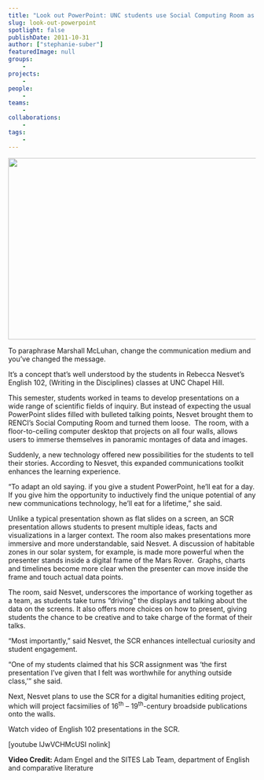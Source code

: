 ```yaml
---
title: "Look out PowerPoint: UNC students use Social Computing Room as a presentation tool"
slug: look-out-powerpoint
spotlight: false
publishDate: 2011-10-31
author: ["stephanie-suber"]
featuredImage: null
groups:
    - 
projects:
    - 
people:
    - 
teams: 
    - 
collaborations:
    - 
tags:
    - 
---
```


<!-- tags: ["English 102","Rebecca Nesvet","Social Computing Room"]-->

<a href="https://www.renci.org/wp-content/uploads/2011/10/ppt-alt.jpg"><img class="size-large wp-image-8469 alignnone" title="ppt-alt" src="https://www.renci.org/wp-content/uploads/2011/10/ppt-alt-630x370.jpg" alt="" width="630" height="370" /></a>

To paraphrase Marshall McLuhan, change the communication medium and you’ve changed the message.

It’s a concept that’s well understood by the students in Rebecca Nesvet’s English 102, (Writing in the Disciplines) classes at UNC Chapel Hill.

This semester, students worked in teams to develop presentations on a wide range of scientific fields of inquiry. But instead of expecting the usual PowerPoint slides filled with bulleted talking points, Nesvet brought them to RENCI’s Social Computing Room and turned them loose.  The room, with a floor-to-ceiling computer desktop that projects on all four walls, allows users to immerse themselves in panoramic montages of data and images. <!--more-->

Suddenly, a new technology offered new possibilities for the students to tell their stories. According to Nesvet, this expanded communications toolkit enhances the learning experience.

“To adapt an old saying. if you give a student PowerPoint, he’ll eat for a day. If you give him the opportunity to inductively find the unique potential of any new communications technology, he’ll eat for a lifetime,” she said.

Unlike a typical presentation shown as flat slides on a screen, an SCR presentation allows students to present multiple ideas, facts and visualizations in a larger context. The room also makes presentations more immersive and more understandable, said Nesvet. A discussion of habitable zones in our solar system, for example, is made more powerful when the presenter stands inside a digital frame of the Mars Rover.  Graphs, charts and timelines become more clear when the presenter can move inside the frame and touch actual data points.

The room, said Nesvet, underscores the importance of working together as a team, as students take turns “driving” the displays and talking about the data on the screens. It also offers more choices on how to present, giving students the chance to be creative and to take charge of the format of their talks.

“Most importantly,” said Nesvet, the SCR enhances intellectual curiosity and student engagement.

“One of my students claimed that his SCR assignment was ‘the first presentation I’ve given that I felt was worthwhile for anything outside class,’” she said.

Next, Nesvet plans to use the SCR for a digital humanities editing project, which will project facsimilies of 16<sup>th</sup> – 19<sup>th</sup>-century broadside publications onto the walls.

Watch video of English 102 presentations in the SCR.

[youtube lJwVCHMcUSI nolink]

<strong>Video Credit: </strong>Adam Engel and the SITES Lab Team, department of English and comparative literature
